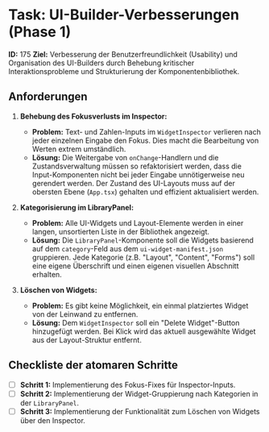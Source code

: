 # Task: UI-Builder-Verbesserungen (Phase 1)

**ID:** 175
**Ziel:** Verbesserung der Benutzerfreundlichkeit (Usability) und Organisation des UI-Builders durch Behebung kritischer Interaktionsprobleme und Strukturierung der Komponentenbibliothek.

## Anforderungen

1.  **Behebung des Fokusverlusts im Inspector:**
    *   **Problem:** Text- und Zahlen-Inputs im `WidgetInspector` verlieren nach jeder einzelnen Eingabe den Fokus. Dies macht die Bearbeitung von Werten extrem umständlich.
    *   **Lösung:** Die Weitergabe von `onChange`-Handlern und die Zustandsverwaltung müssen so refaktorisiert werden, dass die Input-Komponenten nicht bei jeder Eingabe unnötigerweise neu gerendert werden. Der Zustand des UI-Layouts muss auf der obersten Ebene (`App.tsx`) gehalten und effizient aktualisiert werden.

2.  **Kategorisierung im LibraryPanel:**
    *   **Problem:** Alle UI-Widgets und Layout-Elemente werden in einer langen, unsortierten Liste in der Bibliothek angezeigt.
    *   **Lösung:** Die `LibraryPanel`-Komponente soll die Widgets basierend auf dem `category`-Feld aus dem `ui-widget-manifest.json` gruppieren. Jede Kategorie (z.B. "Layout", "Content", "Forms") soll eine eigene Überschrift und einen eigenen visuellen Abschnitt erhalten.

3.  **Löschen von Widgets:**
    *   **Problem:** Es gibt keine Möglichkeit, ein einmal platziertes Widget von der Leinwand zu entfernen.
    *   **Lösung:** Dem `WidgetInspector` soll ein "Delete Widget"-Button hinzugefügt werden. Bei Klick wird das aktuell ausgewählte Widget aus der Layout-Struktur entfernt.

## Checkliste der atomaren Schritte

-   [ ] **Schritt 1:** Implementierung des Fokus-Fixes für Inspector-Inputs.
-   [ ] **Schritt 2:** Implementierung der Widget-Gruppierung nach Kategorien in der `LibraryPanel`.
-   [ ] **Schritt 3:** Implementierung der Funktionalität zum Löschen von Widgets über den Inspector.
